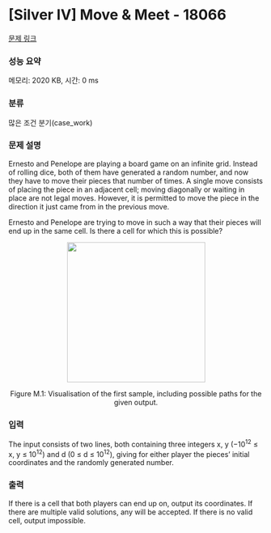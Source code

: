 # [Silver IV] Move & Meet - 18066 

[문제 링크](https://www.acmicpc.net/problem/18066) 

### 성능 요약

메모리: 2020 KB, 시간: 0 ms

### 분류

많은 조건 분기(case_work)

### 문제 설명

<p>Ernesto and Penelope are playing a board game on an infinite grid. Instead of rolling dice, both of them have generated a random number, and now they have to move their pieces that number of times. A single move consists of placing the piece in an adjacent cell; moving diagonally or waiting in place are not legal moves. However, it is permitted to move the piece in the direction it just came from in the previous move.</p>

<p>Ernesto and Penelope are trying to move in such a way that their pieces will end up in the same cell. Is there a cell for which this is possible?</p>

<p style="text-align: center;"><img alt="" src="https://upload.acmicpc.net/31090c92-36ab-45a9-88c8-c9d2222d1b23/-/preview/" style="width: 273px; height: 277px;"></p>

<p style="text-align: center;">Figure M.1: Visualisation of the first sample, including possible paths for the given output.</p>

### 입력 

 <p>The input consists of two lines, both containing three integers x, y (−10<sup>12</sup> ≤ x, y ≤ 10<sup>12</sup>) and d (0 ≤ d ≤ 10<sup>12</sup>), giving for either player the pieces’ initial coordinates and the randomly generated number.</p>

### 출력 

 <p>If there is a cell that both players can end up on, output its coordinates. If there are multiple valid solutions, any will be accepted. If there is no valid cell, output impossible.</p>

